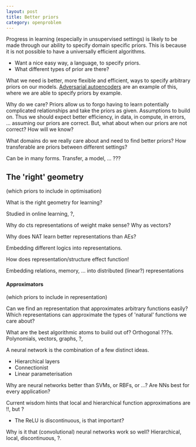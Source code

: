 ```yaml
---
layout: post
title: Better priors
category: openproblem
---
```


Progress in learning (especially in unsupervised settings) is likely to be made through our ability to specify domain specific priors. This is because it is not possible to have a universally efficient algorithms.

- Want a nice easy way, a language, to specify priors.
- What different types of prior are there?

What we need is better, more flexible and efficient, ways to specify arbitrary priors on our models. [Adversarial autoencoders](https://arxiv.org/abs/1511.05644) are an example of this, where we are able to specify priors by example.

Why do we care? Priors allow us to forgo having to learn potentially complicated relationships and take the priors as given. Assumptions to build on. Thus we should expect better efficiency, in data, in compute, in errors, ... assuming our priors are correct. But, what about when our priors are not correct? How will we know?

What domains do we really care about and need to find better priors? How transferable are priors between different settings?


Can be in many forms. Transfer, a model, ... ???


## The 'right' geometry
(which priors to include in optimisation)

What is the right geometry for learning?


<!-- Pics of vector fields ![]() -->



Studied in online learning, ?,



Why do cts representations of weight make sense? Why as vectors?

Why does NAT learn better representations than AEs?

Embedding different logics into representations.

How does representation/structure effect function!

Embedding relations, memory, ... into distributed (linear?) representations


#### Approximators
(which priors to include in representation)

Can we find an representation that approximates arbitrary functions easily?
Which representations can approximate the types of 'natural' functions we care about?

What are the best algorithmic atoms to build out of?
Orthogonal ???s. Polynomials, vectors, graphs, ?,

A neural network is the combination of a few distinct ideas.

* Hierarchical layers
* Connectionist
* Linear parameterisation

Why are neural networks better than SVMs, or RBFs, or ...? Are NNs best for every application?

Current wisdom hints that local and hierarchical function approximations are !!, but ?

* The ReLU is discontinuous, is that important?

Why is it that (convolutional) neural networks work so well? Hierarchical, local, discontinuous, ?.
